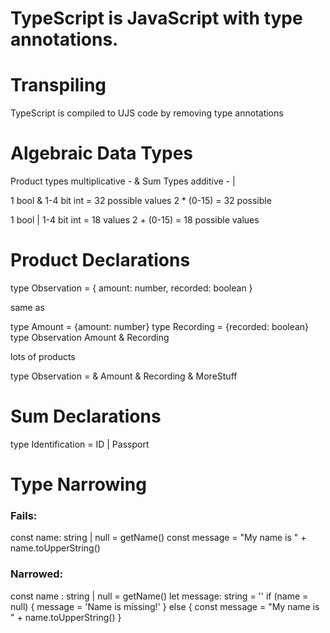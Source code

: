 # TypeScript is JavaScript with type annotations.

# Transpiling

TypeScript is compiled to UJS code by removing type annotations

# Algebraic Data Types

Product types multiplicative - &
Sum Types additive - |

1 bool & 1-4 bit int = 32 possible values
2 \* (0-15) = 32 possible

1 bool | 1-4 bit int = 18 values
2 + (0-15) = 18 possible values

# Product Declarations

type Observation = {
amount: number,
recorded: boolean
}

same as

type Amount = {amount: number}
type Recording = {recorded: boolean}
type Observation Amount & Recording

lots of products

type Observation =
& Amount
& Recording
& MoreStuff

# Sum Declarations

type Identification = ID | Passport

# Type Narrowing

### Fails:

const name: string | null = getName()
const message = "My name is " + name.toUpperString()

### Narrowed:

const name : string | null = getName()
let message: string = ''
if (name = null) {
message = 'Name is missing!'
} else {
const message = "My name is " + name.toUpperString()
}
